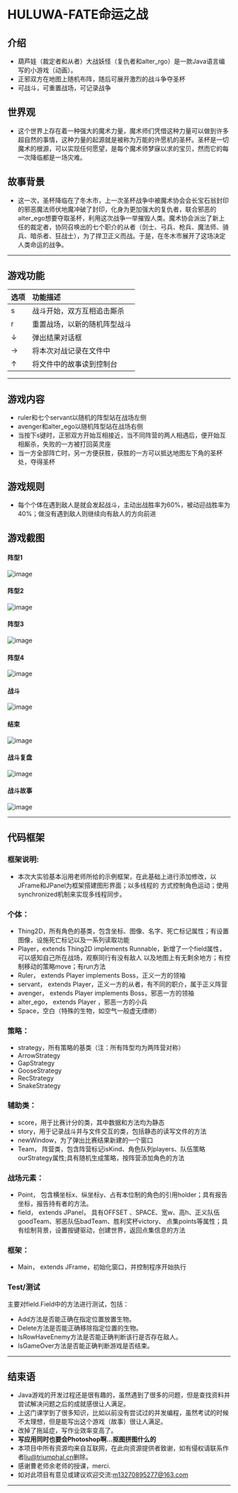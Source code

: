 # HULUWA-FATE命运之战
## 介绍
- 葫芦娃（裁定者和从者）大战妖怪（复仇者和alter_rgo）是一款Java语言编写的小游戏（动画）。
- 正邪双方在地图上随机布阵，随后可展开激烈的战斗争夺圣杯
- 可战斗，可重置战场，可记录战争
## 世界观
- 这个世界上存在着一种强大的魔术力量，魔术师们凭借这种力量可以做到许多超自然的事情，这种力量的起源就是被称为万能的许愿机的圣杯。圣杯是一切魔术的根源，可以实现任何愿望，是每个魔术师梦寐以求的宝贝，然而它的每一次降临都是一场灾难。
## 故事背景
- 这一次，圣杯降临在了冬木市，上一次圣杯战争中被魔术协会会长宝石翁封印的邪恶魔法师伏地魔冲破了封印，化身为更加强大的复仇者，联合邪恶的alter_ego想要夺取圣杯，利用这次战争一举摧毁人类。魔术协会派出了新上任的裁定者，协同召唤出的七个职介的从者（剑士、弓兵、枪兵、魔法师、骑兵、暗杀者、狂战士），为了捍卫正义而战。于是，在冬木市展开了这场决定人类命运的战争。
***
## 游戏功能
|选项|功能描述|
|:------|:----|
|s|战斗开始，双方互相追击厮杀|
|r|重置战场，以新的随机阵型战斗|
|↓|弹出结果对话框|
|→|将本次对战记录在文件中|
|↑|将文件中的故事读到控制台|
***
## 游戏内容
- ruler和七个servant以随机的阵型站在战场左侧
- avenger和alter_ego以随机阵型站在战场右侧
- 当按下s键时，正邪双方开始互相接近，当不同阵营的两人相遇后，便开始互相厮杀，失败的一方被打回英灵座
- 当一方全部阵亡时，另一方便获胜，获胜的一方可以抵达地图左下角的圣杯处，夺得圣杯
## 游戏规则
- 每个个体在遇到敌人是就会发起战斗，主动出战胜率为60%，被动迎战胜率为40%；做没有遇到敌人则继续向有敌人的方向前进
## 游戏截图
#### 阵型1
![image](https://github.com/Dead96Beat/java-2017f-homework/blob/master/Fianl%20Project/final_project/葫芦娃报告截图/对阵1.png "应用截图")
#### 阵型2
![image](https://github.com/Dead96Beat/java-2017f-homework/blob/master/Fianl%20Project/final_project/葫芦娃报告截图/对阵2.png "应用截图")
#### 阵型3
![image](https://github.com/Dead96Beat/java-2017f-homework/blob/master/Fianl%20Project/final_project/葫芦娃报告截图/对阵3.png "应用截图")
#### 阵型4
![image](https://github.com/Dead96Beat/java-2017f-homework/blob/master/Fianl%20Project/final_project/葫芦娃报告截图/对阵4.png "应用截图")
#### 战斗
![image](https://github.com/Dead96Beat/java-2017f-homework/blob/master/Fianl%20Project/final_project/葫芦娃报告截图/战斗.png "应用截图")
#### 结束
![image](https://github.com/Dead96Beat/java-2017f-homework/blob/master/Fianl%20Project/final_project/葫芦娃报告截图/结束.png "应用截图")
#### 战斗复盘
![image](https://github.com/Dead96Beat/java-2017f-homework/blob/master/Fianl%20Project/final_project/葫芦娃报告截图/战斗复盘.png "应用截图")
#### 战斗故事
![image](https://github.com/Dead96Beat/java-2017f-homework/blob/master/Fianl%20Project/final_project/葫芦娃报告截图/战斗故事.png "应用截图")
***
## 代码框架
### 框架说明:
- 本次大实验基本沿用老师所给的示例框架，在此基础上进行添加修改，以JFrame和JPanel为框架搭建图形界面；以多线程的
方式控制角色运动；使用synchronized机制来实现多线程同步。
### 个体：
* Thing2D，所有角色的基类，包含坐标、图像、名字、死亡标记属性；有设置图像，设施死亡标记以及一系列读取功能
* Player，extends Thing2D implements Runnable，新增了一个field属性，可以感知自己所在战场，观察同行有没有敌人
以及地图上有无剩余地方；有控制移动的策略move；有run方法
* Ruler， extends Player implements Boss，正义一方的领袖
* servant， extends Player，正义一方的从者，有不同的职介，属于正义阵营
* avenger， extends Player implements Boss，邪恶一方的领袖
* alter_ego， extends Player ，邪恶一方的小兵
* Space，空白（特殊的生物，如空气一般虚无缥缈）
### 策略：
* strategy，所有策略的基类（注：所有阵型均为两阵营对称）
* ArrowStrategy
* GapStrategy
* GooseStrategy
* RecStrategy
* SnakeStrategy
### 辅助类：
* score，用于比赛计分的类，其中数据和方法均为静态
* story，用于记录战斗并与文件交互的类，包括静态的读写文件的方法
* newWindow，为了弹出比赛结果新建的一个窗口
* Team， 阵营类，包含阵营标记isKind、角色队列players、队伍策略ourStrategy属性;具有随机生成策略，按阵营添加角色的方法
### 战场元素：
* Point， 包含横坐标x、纵坐标y、占有本位制的角色的引用holder；具有报告坐标，报告持有者的方法。
* field， extends JPanel， 具有OFFSET 、SPACE、宽w、高h、正义队伍goodTeam、邪恶队伍badTeam、胜利奖杯victory、
点集points等属性；具有绘制背景，设置按键驱动，创建世界，返回点集信息的方法
### 框架：
* Main， extends JFrame，初始化窗口，并控制程序开始执行
### Test/测试
主要对field.Field中的方法进行测试，包括：
* Add方法是否能正确在指定位置放置生物。
* Delete方法是否能正确移除指定位置的生物。
* IsRowHaveEnemy方法是否能正确判断该行是否存在敌人。
* IsGameOver方法是否能正确判断游戏是否结束。
***
## 结束语
- Java游戏的开发过程还是很有趣的，虽然遇到了很多的问题，但是查找资料并尝试解决问题之后的成就感很让人满足。
- 上这门课学到了很多知识，比如以前没有尝试过的并发编程，虽然考试的时候不太理想，但是能写出这个游戏（故事）很让人满足。
- 改掉了拖延症，写作业效率变高了。
- **写应用同时也要会Photoshop啊...抠图拼图什么的**
- 本项目中所有资源均来自互联网，在此向资源提供者致谢，如有侵权请联系作者<liu@triumphal.cn>删除。
- 感谢曹老师余老师的授课，merci.
- 如对此项目有意见或建议欢迎交流:<m13270895277@163.com>
***
